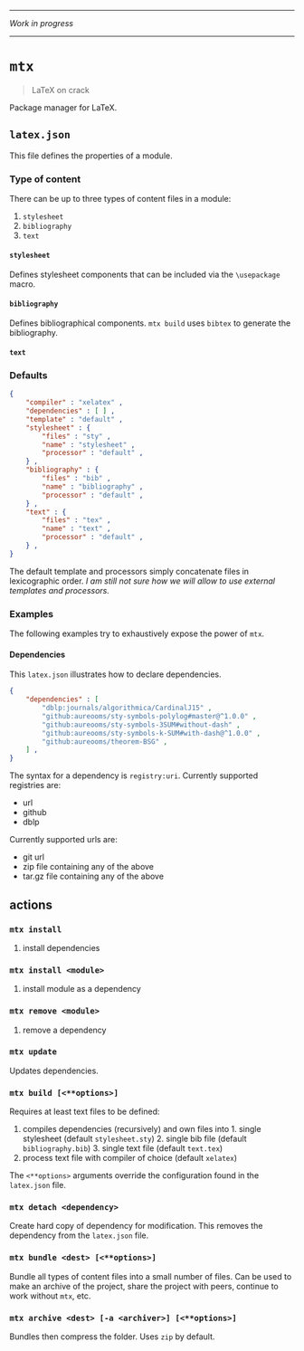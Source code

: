 ***

_Work in progress_

***

# `mtx`
> LaTeX on crack

Package manager for LaTeX.

## `latex.json`

This file defines the properties of a module.

### Type of content

There can be up to three types of content files in a module:

  1. `stylesheet`
  2. `bibliography`
  3. `text`

#### `stylesheet`

Defines stylesheet components that can be included via the `\usepackage` macro.

#### `bibliography`

Defines bibliographical components. `mtx build` uses `bibtex` to generate the
bibliography.

#### `text`

### Defaults

```json
{
	"compiler" : "xelatex" ,
	"dependencies" : [ ] ,
	"template" : "default" ,
	"stylesheet" : {
		"files" : "sty" ,
		"name" : "stylesheet" ,
		"processor" : "default" ,
	} ,
	"bibliography" : {
		"files" : "bib" ,
		"name" : "bibliography" ,
		"processor" : "default" ,
	} ,
	"text" : {
		"files" : "tex" ,
		"name" : "text" ,
		"processor" : "default" ,
	} ,
}
```

The default template and processors simply concatenate files in lexicographic
order. *I am still not sure how we will allow to use external templates and
processors.*

### Examples

The following examples try to exhaustively expose the power of `mtx`.

#### Dependencies

This `latex.json` illustrates how to declare dependencies.

```json
{
	"dependencies" : [
		"dblp:journals/algorithmica/CardinalJ15" ,
		"github:aureooms/sty-symbols-polylog#master@^1.0.0" ,
		"github:aureooms/sty-symbols-3SUM#without-dash" ,
		"github:aureooms/sty-symbols-k-SUM#with-dash@^1.0.0" ,
		"github:aureooms/theorem-BSG" ,
	] ,
}
```

The syntax for a dependency is `registry:uri`. Currently supported
registries are:

  - url
  - github
  - dblp

Currently supported urls are:

  - git url
  - zip file containing any of the above
  - tar.gz file containing any of the above

## actions

### `mtx install`

  1. install dependencies

### `mtx install <module>`

  1. install module as a dependency

### `mtx remove <module>`

  1. remove a dependency

### `mtx update`

Updates dependencies.

### `mtx build [<**options>]`

Requires at least text files to be defined:

  1. compiles dependencies (recursively) and own files into
    1. single stylesheet (default `stylesheet.sty`)
    2. single bib file (default `bibliography.bib`)
    3. single text file (default `text.tex`)
  2. process text file with compiler of choice (default `xelatex`)

The `<**options>` arguments override the configuration found in the
`latex.json` file.

### `mtx detach <dependency>`

Create hard copy of dependency for modification. This removes the dependency
from the `latex.json` file.

### `mtx bundle <dest> [<**options>]`

Bundle all types of content files into a small number of files. Can be used to
make an archive of the project, share the project with peers, continue to work
without `mtx`, etc.

### `mtx archive <dest> [-a <archiver>] [<**options>]`

Bundles then compress the folder. Uses `zip` by default.
